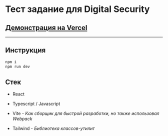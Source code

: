 # Тест задание для Digital Security

## [Демонстрация на Vercel](https://conversion-test-task-ds.vercel.app/)

---

## Инструкция

```bash
npm i
npm run dev
```

## Стек

- React

- Typescript / Javascript

- Vite - _Как сборщик для быстрой разработки, но также использовал Webpack_

- Tailwind - _Библиотека классов-утилит_
